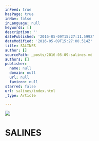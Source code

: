 ```yaml
---
inFeed: true
hasPage: true
inNav: false
inLanguage: null
keywords: []
description: ''
datePublished: '2016-05-09T15:27:11.599Z'
dateModified: '2016-05-09T15:27:00.514Z'
title: SALINES
author: []
sourcePath: _posts/2016-05-09-salines.md
authors: []
publisher:
  name: null
  domain: null
  url: null
  favicon: null
starred: false
url: salines/index.html
_type: Article

---
```

![](https://the-grid-user-content.s3-us-west-2.amazonaws.com/37983001-cc6f-458c-b868-78b3859b5c3a.jpg)

# SALINES